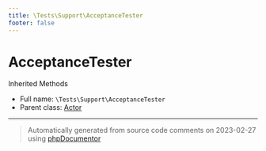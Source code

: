 ```yaml
---
title: \Tests\Support\AcceptanceTester
footer: false
---
```


# AcceptanceTester

Inherited Methods



* Full name: `\Tests\Support\AcceptanceTester`
* Parent class: [Actor](../../../classes.md)





---
> Automatically generated from source code comments on 2023-02-27 using [phpDocumentor](http://www.phpdoc.org/)
